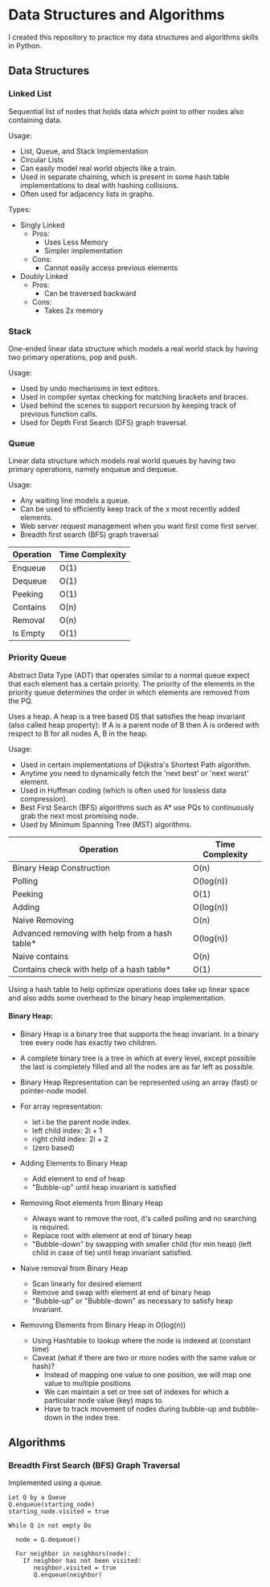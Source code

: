 # Data Structures and Algorithms

I created this repository to practice my data structures and algorithms skills in Python.

## Data Structures

### Linked List

Sequential list of nodes that holds data which point to other nodes also containing data.

Usage:

- List, Queue, and Stack Implementation
- Circular Lists
- Can easily model real world objects like a train.
- Used in separate chaining, which is present in some hash table
  implementations to deal with hashing collisions.
- Often used for adjacency lists in graphs.

Types:

- Singly Linked
  - Pros:
    - Uses Less Memory
    - Simpler implementation
  - Cons:
    - Cannot easily access previous elements
- Doubly Linked
  - Pros:
    - Can be traversed backward
  - Cons:
    - Takes 2x memory

### Stack

One-ended linear data structure which models a real world stack by
having two primary operations, pop and push.

Usage:

- Used by undo mechanisms in text editors.
- Used in compiler syntax checking for matching brackets and braces.
- Used behind the scenes to support recursion by keeping track of previous function calls.
- Used for Depth First Search (DFS) graph traversal.

### Queue

Linear data structure which models real world queues by having two primary operations, namely enqueue and dequeue.

Usage:

- Any waiting line models a queue.
- Can be used to efficiently keep track of the x most recently added elements.
- Web server request management when you want first come first server.
- Breadth first search (BFS) graph traversal

| Operation | Time Complexity |
| --------- | --------------- |
| Enqueue   | O(1)            |
| Dequeue   | O(1)            |
| Peeking   | O(1)            |
| Contains  | O(n)            |
| Removal   | O(n)            |
| Is Empty  | O(1)            |

### Priority Queue

Abstract Data Type (ADT) that operates similar to a normal queue expect that each element has a certain priority. The priority of the elements in the priority queue determines the order in which elements are removed from the PQ.

Uses a heap. A heap is a tree based DS that satisfies the heap invariant (also called heap property): If A is a parent node of B then A is ordered with respect to B for all nodes A, B in the heap.

Usage:

- Used in certain implementations of Dijkstra's Shortest Path algorithm.
- Anytime you need to dynamically fetch the 'next best' or 'next worst' element.
- Used in Huffman coding (which is often used for lossless data compression).
- Best First Search (BFS) algorithms such as A\* use PQs to continuously grab the next most promising node.
- Used by Minimum Spanning Tree (MST) algorithms.

| Operation                                       | Time Complexity |
| ----------------------------------------------- | --------------- |
| Binary Heap Construction                        | O(n)            |
| Polling                                         | O(log(n))       |
| Peeking                                         | O(1)            |
| Adding                                          | O(log(n))       |
| Naive Removing                                  | O(n)            |
| Advanced removing with help from a hash table\* | O(log(n))       |
| Naive contains                                  | O(n)            |
| Contains check with help of a hash table\*      | O(1)            |

Using a hash table to help optimize operations does take up linear space and also adds some overhead to the binary heap implementation.

#### Binary Heap:

- Binary Heap is a binary tree that supports the heap invariant. In a binary tree every node has exactly two children.
- A complete binary tree is a tree in which at every level, except possible the last is completely filled and all the nodes are as far left as possible.
- Binary Heap Representation can be represented using an array (fast) or pointer-node model.

- For array representation:
  - let i be the parent node index.
  - left child index: 2i + 1
  - right child index: 2i + 2
  - (zero based)
- Adding Elements to Binary Heap
  - Add element to end of heap
  - "Bubble-up" until heap invariant is satisfied
- Removing Root elements from Binary Heap
  - Always want to remove the root, it's called polling and no searching is required.
  - Replace root with element at end of binary heap
  - "Bubble-down" by swapping with smaller child (for min heap) (left child in case of tie) until heap invariant satisfied.
- Naive removal from Binary Heap
  - Scan linearly for desired element
  - Remove and swap with element at end of binary heap
  - "Bubble-up" or "Bubble-down" as necessary to satisfy heap invariant.
- Removing Elements from Binary Heap in O(log(n))
  - Using Hashtable to lookup where the node is indexed at (constant time)
  - Caveat (what if there are two or more nodes with the same value or hash)?
    - Instead of mapping one value to one position, we will map one value to multiple positions
    - We can maintain a set or tree set of indexes for which a particular node value (key) maps to.
    - Have to track movement of nodes during bubble-up and bubble-down in the index tree.

## Algorithms

### Breadth First Search (BFS) Graph Traversal

Implemented using a queue.

```psuedocode
Let Q by a Queue
Q.enqueue(starting_node)
starting_node.visited = true

While Q in not empty Do

  node = Q.dequeue()

  For neighbor in neighbors(node):
    If neighbor has not been visited:
       neighbor.visited = true
       Q.enqueue(neighbor)
```

